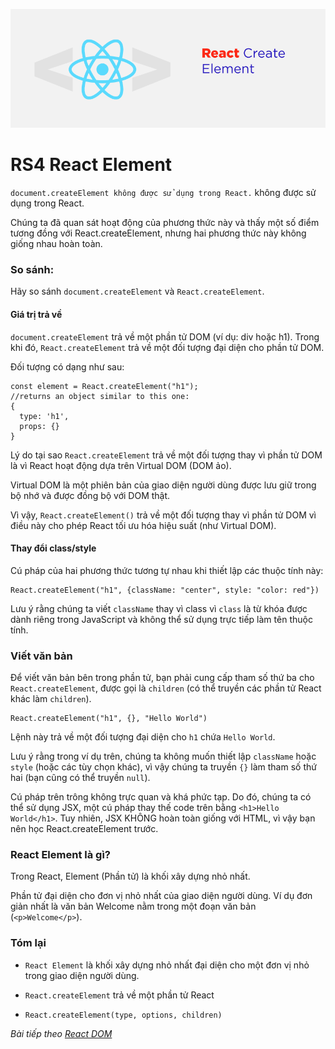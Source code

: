 ![Create-HTML-1](images/create-element.png) 

# RS4 React Element

`document.createElement không được sử dụng trong React.` không được sử dụng trong React.

Chúng ta đã quan sát hoạt động của phương thức này và thấy một số điểm tương đồng với React.createElement, nhưng hai phương thức này không giống nhau hoàn toàn.


### So sánh:

Hãy so sánh `document.createElement` và `React.createElement`.

#### Giá trị trả về

`document.createElement` trả về một phần tử DOM (ví dụ: div hoặc h1). Trong khi đó, `React.createElement` trả về một đối tượng đại diện cho phần tử DOM.

Đối tượng có dạng như sau:

```
const element = React.createElement("h1");
//returns an object similar to this one:
{
  type: 'h1',
  props: {}
}
```

Lý do tại sao `React.createElement` trả về một đối tượng thay vì phần tử DOM là vì React hoạt động dựa trên Virtual DOM (DOM ảo). 

Virtual DOM là một phiên bản của giao diện người dùng được lưu giữ trong bộ nhớ và được đồng bộ với DOM thật.

Vì vậy, `React.createElement()` trả về một đối tượng thay vì phần tử DOM vì điều này cho phép React tối ưu hóa hiệu suất (như Virtual DOM).

#### Thay đổi class/style

Cú pháp của hai phương thức tương tự nhau khi thiết lập các thuộc tính này:

```
React.createElement("h1", {className: "center", style: "color: red"})
```

Lưu ý rằng chúng ta viết `className` thay vì class vì `class` là từ khóa được dành riêng trong JavaScript và không thể sử dụng trực tiếp làm tên thuộc tính.

### Viết văn bản

Để viết văn bản bên trong phần tử, bạn phải cung cấp tham số thứ ba cho `React.createElement`, được gọi là `children` (có thể truyền các phần tử React khác làm `children`).

```
React.createElement("h1", {}, "Hello World")
```

Lệnh này trả về một đối tượng đại diện cho `h1` chứa `Hello World`.

Lưu ý rằng trong ví dụ trên, chúng ta không muốn thiết lập `className` hoặc `style` (hoặc các tùy chọn khác), vì vậy chúng ta truyền `{}` làm tham số thứ hai (bạn cũng có thể truyền `null`).

Cú pháp trên trông không trực quan và khá phức tạp. Do đó, chúng ta có thể sử dụng JSX, một cú pháp thay thế code trên bằng `<h1>Hello World</h1>`. Tuy nhiên, JSX KHÔNG hoàn toàn giống với HTML, vì vậy bạn nên học React.createElement trước.

### React Element là gì?

Trong React, Element (Phần tử) là khối xây dựng nhỏ nhất.

Phần tử đại diện cho đơn vị nhỏ nhất của giao diện người dùng. Ví dụ đơn giản nhất là văn bản Welcome nằm trong một đoạn văn bản (`<p>Welcome</p>`).

### Tóm lại

- `React Element` là khối xây dựng nhỏ nhất đại diện cho một đơn vị nhỏ trong giao diện người dùng.

- `React.createElement` trả về một phần tử React 

- `React.createElement(type, options, children)`

*Bài tiếp theo [React DOM](/lesson/session/session_05_react_dom.md)*
